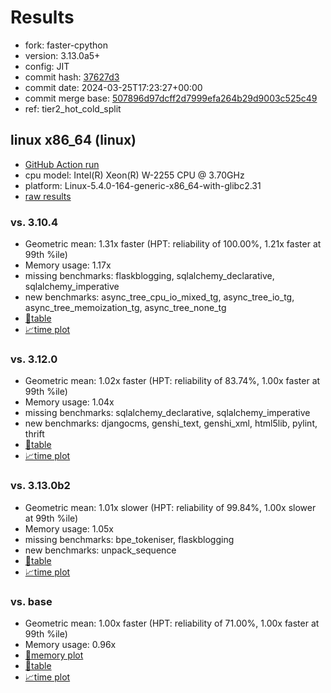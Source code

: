 # Results

- fork: faster-cpython
- version: 3.13.0a5+
- config: JIT
- commit hash: [37627d3](https://github.com/faster%2dcpython/cpython/commit/37627d3)
- commit date: 2024-03-25T17:23:27+00:00
- commit merge base: [507896d97dcff2d7999efa264b29d9003c525c49](https://github.com/faster%2dcpython/cpython/commit/507896d97dcff2d7999efa264b29d9003c525c49)
- ref: tier2_hot_cold_split

## linux x86_64 (linux)

- [GitHub Action run](https://github.com/faster-cpython/benchmarking/actions/runs/8424439181)
- cpu model: Intel(R) Xeon(R) W-2255 CPU @ 3.70GHz
- platform: Linux-5.4.0-164-generic-x86_64-with-glibc2.31
- [raw results](bm-20240325-linux-x86_64-faster%252dcpython-tier2_hot_cold_split-3.13.0a5%2B-37627d3.json)

### vs. 3.10.4

- Geometric mean: 1.31x faster (HPT: reliability of 100.00%, 1.21x faster at 99th %ile)
- Memory usage: 1.17x
- missing benchmarks: flaskblogging, sqlalchemy_declarative, sqlalchemy_imperative
- new benchmarks: async_tree_cpu_io_mixed_tg, async_tree_io_tg, async_tree_memoization_tg, async_tree_none_tg
- [📄table](bm-20240325-linux-x86_64-faster%252dcpython-tier2_hot_cold_split-3.13.0a5%2B-37627d3-vs-3.10.4.md)
- [📈time plot](bm-20240325-linux-x86_64-faster%252dcpython-tier2_hot_cold_split-3.13.0a5%2B-37627d3-vs-3.10.4.svg)

### vs. 3.12.0

- Geometric mean: 1.02x faster (HPT: reliability of 83.74%, 1.00x faster at 99th %ile)
- Memory usage: 1.04x
- missing benchmarks: sqlalchemy_declarative, sqlalchemy_imperative
- new benchmarks: djangocms, genshi_text, genshi_xml, html5lib, pylint, thrift
- [📄table](bm-20240325-linux-x86_64-faster%252dcpython-tier2_hot_cold_split-3.13.0a5%2B-37627d3-vs-3.12.0.md)
- [📈time plot](bm-20240325-linux-x86_64-faster%252dcpython-tier2_hot_cold_split-3.13.0a5%2B-37627d3-vs-3.12.0.svg)

### vs. 3.13.0b2

- Geometric mean: 1.01x slower (HPT: reliability of 99.84%, 1.00x slower at 99th %ile)
- Memory usage: 1.05x
- missing benchmarks: bpe_tokeniser, flaskblogging
- new benchmarks: unpack_sequence
- [📄table](bm-20240325-linux-x86_64-faster%252dcpython-tier2_hot_cold_split-3.13.0a5%2B-37627d3-vs-3.13.0b2.md)
- [📈time plot](bm-20240325-linux-x86_64-faster%252dcpython-tier2_hot_cold_split-3.13.0a5%2B-37627d3-vs-3.13.0b2.svg)

### vs. base

- Geometric mean: 1.00x faster (HPT: reliability of 71.00%, 1.00x faster at 99th %ile)
- Memory usage: 0.96x
- [🧠memory plot](bm-20240325-linux-x86_64-faster%252dcpython-tier2_hot_cold_split-3.13.0a5%2B-37627d3-vs-base-mem.svg)
- [📄table](bm-20240325-linux-x86_64-faster%252dcpython-tier2_hot_cold_split-3.13.0a5%2B-37627d3-vs-base.md)
- [📈time plot](bm-20240325-linux-x86_64-faster%252dcpython-tier2_hot_cold_split-3.13.0a5%2B-37627d3-vs-base.svg)

